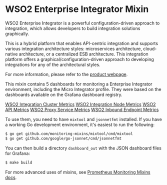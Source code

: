 # WSO2 Enterprise Integrator Mixin

WSO2 Enterprise Integrator is a powerful configuration-driven approach to integration, which allows developers to build integration solutions graphically. 

This is a hybrid platform that enables API-centric integration and supports various integration architecture styles: microservices architecture, cloud-native architecture, or a centralized ESB architecture. This integration platform offers a graphical/configuration-driven approach to developing integrations for any of the architectural styles.

For more information, please refer to the [product webpage](https://ei.docs.wso2.com/en/latest/micro-integrator/overview/introduction/).

This mixin contains 5 dashboards for monitoring a Enterprise Integrator environment, including the Micro Integrator profile. They were based on the dashboards available on the Grafana dashboard registry.

[WSO2 Integration Cluster Metrics](https://grafana.com/grafana/dashboards/12783)
[WSO2 Integration Node Metrics](https://grafana.com/grafana/dashboards/12887)
[WSO2 API Metrics](https://grafana.com/grafana/dashboards/12888)
[WSO2 Proxy Service Metrics](https://grafana.com/grafana/dashboards/12889)
[WSO2 Inbound Endpoint Metrics](https://grafana.com/grafana/dashboards/12890)


To use them, you need to have `mixtool` and `jsonnetfmt` installed. If you have a working Go development environment, it's easiest to run the following:

```bash
$ go get github.com/monitoring-mixins/mixtool/cmd/mixtool
$ go get github.com/google/go-jsonnet/cmd/jsonnetfmt
```

You can then build a directory `dashboard_out` with the JSON dashboard files for Grafana:

```bash
$ make build
```

For more advanced uses of mixins, see [Prometheus Monitoring Mixins docs](https://github.com/monitoring-mixins/docs).
